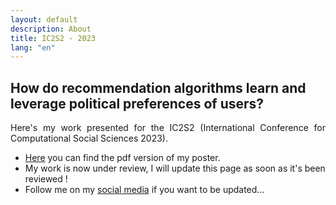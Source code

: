 ```yaml
---
layout: default
description: About
title: IC2S2 - 2023
lang: "en"
---
```


## How do recommendation algorithms learn and leverage political preferences of users?

<div style="text-align: justify">

<p> Here's my work presented for the IC2S2 (International Conference for Computational Social Sciences 2023). </p>

</div>

* <a href = "Poster IC2S2 copenhagen - Tim Faverjon.pdf">Here</a> you can find the pdf version of my poster.
* My work is now under review, I will update this page as soon as it's been reviewed !
* Follow me on my <a href = "en/contact">social media</a> if you want to be updated...

